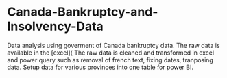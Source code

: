 # Canada-Bankruptcy-and-Insolvency-Data
Data analysis using goverment of Canada bankruptcy data.
The raw  data is available in the [excel](
The raw data is cleaned and transformed in excel and power query such as removal of french text, fixing dates, tranposing data.
Setup data for various provinces into one table for power BI.


